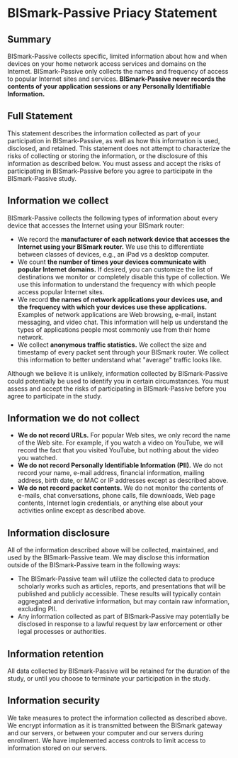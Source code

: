 BISmark-Passive Priacy Statement
================================

Summary
-------

BISmark-Passive collects specific, limited information about how and when
devices on your home network access services and domains on the Internet.
BISmark-Passive only collects the names and frequency of access to popular
Internet sites and services. **BISmark-Passive never records the contents of
your application sessions or any Personally Identifiable Information.**

Full Statement
--------------

This statement describes the information collected as part of your participation
in BISmark-Passive, as well as how this information is used, disclosed, and
retained. This statement does not attempt to characterize the risks of
collecting or storing the information, or the disclosure of this information as
described below. You must assess and accept the risks of participating in
BISmark-Passive before you agree to participate in the BISmark-Passive study.

Information we collect
----------------------

BISmark-Passive collects the following types of information about every device
that accesses the Internet using your BISmark router:

- We record the **manufacturer of each network device that accesses the Internet
  using your BISmark router.** We use this to differentiate between classes of
  devices, e.g., an iPad vs a desktop computer.
- We count **the number of times your devices communicate with popular Internet
  domains.** If desired, you can customize the list of destinations we monitor
  or completely disable this type of collection. We use this information to
  understand the frequency with which people access popular Internet sites.
- We record **the names of network applications your devices use, and the
  frequency with which your devices use these applications.** Examples of
  network applications are Web browsing, e-mail, instant messaging, and video
  chat. This information will help us understand the types of applications
  people most commonly use from their home network.
- We collect **anonymous traffic statistics.** We collect the size and timestamp
  of every packet sent through your BISmark router. We collect this information
  to better understand what "average" traffic looks like.

Although we believe it is unlikely, information collected by BISmark-Passive
could potentially be used to identify you in certain circumstances. You must
assess and accept the risks of participating in BISmark-Passive before you agree
to participate in the study.

Information we do not collect
-----------------------------

- **We do not record URLs.** For popular Web sites, we only record the name of
  the Web site. For example, if you watch a video on YouTube, we will record the
  fact that you visited YouTube, but nothing about the video you watched.
- **We do not record Personally Identifiable Information (PII).** We do not
  record your name, e-mail address, financial information, mailing address,
  birth date, or MAC or IP addresses except as described above.
- **We do not record packet contents.** We do not monitor the contents of
  e-mails, chat conversations, phone calls, file downloads, Web page contents,
  Internet login credentials, or anything else about your activities online
  except as described above.

Information disclosure
----------------------

All of the information described above will be collected, maintained, and used
by the BISmark-Passive team. We may disclose this information outside of the
BISmark-Passive team in the following ways:
- The BISmark-Passive team will utilize the collected data to produce scholarly
  works such as articles, reports, and presentations that will be published and
  publicly accessible. These results will typically contain aggregated and
  derivative information, but may contain raw information, excluding PII.
- Any information collected as part of BISmark-Passive may potentially be
  disclosed in response to a lawful request by law enforcement or other legal
  processes or authorities.

Information retention
---------------------

All data collected by BISmark-Passive will be retained for the duration of the
study, or until you choose to terminate your participation in the study.

Information security
--------------------

We take measures to protect the information collected as described above. We
encrypt information as it is transmitted between the BISmark gateway and our
servers, or between your computer and our servers during enrollment. We have
implemented access controls to limit access to information stored on our
servers.
